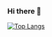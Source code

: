 ### Hi there 👋
[![Top Langs](https://github-readme-stats.vercel.app/api/top-langs/?username=rainycrying)](https://github.com/Christmas/github-readme-stats)
<!--
**rainycrying/rainycrying** is a ✨ _special_ ✨ repository because its `README.md` (this file) appears on your GitHub profile.

Here are some ideas to get you started:

- 🔭 I’m currently working on ...
- 🌱 I’m currently learning ...
- 👯 I’m looking to collaborate on ...
- 🤔 I’m looking for help with ...
- 💬 Ask me about ...
- 📫 How to reach me: ...
- 😄 Pronouns: ...
- ⚡ Fun fact: ...
-->
